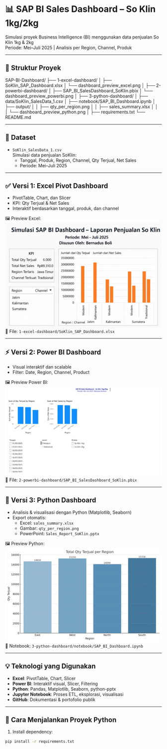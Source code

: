 # 📊 SAP BI Sales Dashboard – So Klin 1kg/2kg

Simulasi proyek Business Intelligence (BI) menggunakan data penjualan So Klin 1kg & 2kg  
Periode: Mei–Juli 2025 | Analisis per Region, Channel, Produk

---

## 📁 Struktur Proyek

SAP-BI-Dashboard/
├── 1-excel-dashboard/
│ ├── SoKlin_SAP_Dashboard.xlsx
│ └── dashboard_preview_excel.png
│
├── 2-powerbi-dashboard/
│ ├── SAP_BI_SalesDashboard_SoKlin.pbix
│ └── dashboard_preview_powerbi.png
│
├── 3-python-dashboard/
│ ├── data/SoKlin_SalesData_1.csv
│ ├── notebook/SAP_BI_Dashboard.ipynb
│ ├── output/
│ │ ├── qty_per_region.png
│ │ ├── sales_summary.xlsx
│ │
│ └── dashboard_preview_python.png
│
├── requirements.txt
└── README.md



---

## 🧩 Dataset
- `SoKlin_SalesData_1.csv`  
  Simulasi data penjualan SoKlin:
  - Tanggal, Produk, Region, Channel, Qty Terjual, Net Sales
  - Periode: Mei–Juli 2025

---

## ✅ Versi 1: Excel Pivot Dashboard

- PivotTable, Chart, dan Slicer
- KPI: Qty Terjual & Net Sales
- Interaktif berdasarkan tanggal, produk, dan channel

🖼️ Preview Excel:  
![Excel Preview](dashboard_preview_excel.png)  
📁 File: `1-excel-dashboard/SoKlin_SAP_Dashboard.xlsx`

---

## ⚡ Versi 2: Power BI Dashboard

- Visual interaktif dan scalable
- Filter: Date, Region, Channel, Product

🖼️ Preview Power BI:  
![Power BI Preview](dashboard_preview_powerbi.png)  
📁 File: `2-powerbi-dashboard/SAP_BI_SalesDashboard_SoKlin.pbix`

---

## 🐍 Versi 3: Python Dashboard

- Analisis & visualisasi dengan Python (Matplotlib, Seaborn)
- Export otomatis:
  - Excel: `sales_summary.xlsx`
  - Gambar: `qty_per_region.png`
  - PowerPoint: `Sales_Report_SoKlin.pptx`

🖼️ Preview Python:  
![Python Preview](dashboard_preview_python.png)  
📁 Notebook: `3-python-dashboard/notebook/SAP_BI_Dashboard.ipynb`

---

## 💡 Teknologi yang Digunakan

- **Excel**: PivotTable, Chart, Slicer
- **Power BI**: Interaktif visual, Slicer, Filtering
- **Python**: Pandas, Matplotlib, Seaborn, python-pptx
- **Jupyter Notebook**: Proses ETL, eksplorasi, visualisasi
- **GitHub**: Dokumentasi & portofolio publik

---

## 🚀 Cara Menjalankan Proyek Python

1. Install dependency:
```bash
pip install -r requirements.txt
